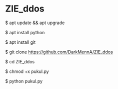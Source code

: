 # ZIE_ddos

$ apt update && apt upgrade

$ apt install python

$ apt install git 

$ git clone https://github.com/DarkMennA/ZIE_ddos

$ cd ZIE_ddos

$ chmod +x pukul.py

$ python pukul.py
